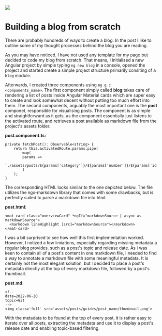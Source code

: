 <!--
date=2022-09-08
topic=Angular
-->

<img class='full' src='assets/posts/guides/012_building_a_blog_from_scratch/thumbnail.png'>

# Building a blog from scratch

There are probably hundreds of ways to create a blog. In the post I like to outline some of my thought processes behind the blog you are reading.

As you may have noticed, I have not used any template for my page but decided to code my blog from scratch. That means, I initialised a new Angular project by simple typing <code>ng new blog</code> in a console, opened the project and started create a simple project structure primarily consiting of a <code>blog</code> module.

Afterwards, I created three components using <code>ng g c <components_name></code>. The first component simply called **blog** takes care of rendering a list of posts inside Angular Material cards which are super easy to create and look somewhat decent without putting too much effort into them. The second components, arguably the most important one is the **post** componet, responsible for visualising posts. The component is as simple and straightforward as it gets, as the component essentially just listens to the activated route, and retrieves a post available as markdown file from the project's assets folder.

**post.component.ts:**
```TS
private fetchPost(): Observable<string> {
    return this.activatedRoute.params.pipe(
        map(
        params =>
            `./assets/posts/${params['category']}/${params['number']}/${params['id']}`
        )
    );
}
```

The corresponding HTML looks similar to the one depicted below. The file utilizes the ngx-markdown library that comes with some drawbacks, but is perfectly suited to parse a markdown file into html.

**post.html:**
```TS
<mat-card class="overviewCard" *ngIf="markdownSource | async as markdownSource">
  <markdown lineHighlight [src]="markdownSource"></markdown>
</mat-card>
```

I was a bit surprised to see how well this first implementation worked. However, I notized a few limiations, especially regarding missing metadata a regular blog provides, such as a post's topic and release date. As I was keen to contain all of a post's content in one markdown file, I needed to find a way to annotate a markdown file with some meaningful metadata. It is certainly not the most elegant solution, but I decided to place a post's metadata directly at the top of every markdown file, followed by a post's thumbnail.

**post.md:**
```TS
<!--
date=2022-06-20
topic=Git
-->
<img class='full' src='assets/posts/guides/post_name/thumbnail.png'>
```

With the metadata to be found at the top of every post, it is rather easy to iterate over all posts, extracting the metadata and use it to display a post's release date and enabling topic-based filtering.